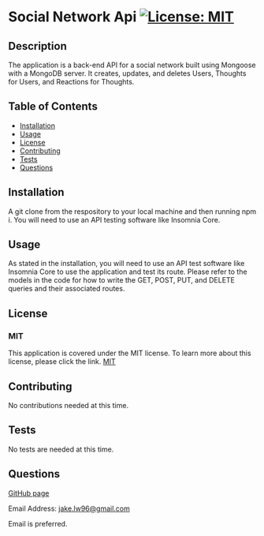 # Social Network Api [![License: MIT](https://img.shields.io/badge/License-MIT-yellow.svg)](https://opensource.org/licenses/MIT)

## Description

The application is a back-end API for a social network built using Mongoose with a MongoDB server. It creates, updates, and deletes Users, Thoughts for Users, and Reactions for Thoughts.

## Table of Contents

- [Installation](#installation)
- [Usage](#usage)
- [License](#license)
- [Contributing](#contributing)
- [Tests](#tests)
- [Questions](#questions)

## Installation

A git clone from the respository to your local machine and then running npm i. You will need to use an API testing software like Insomnia Core.

## Usage

As stated in the installation, you will need to use an API test software like Insomnia Core to use the application and test its route. Please refer to the models in the code for how to write the GET, POST, PUT, and DELETE queries and their associated routes.

## License

### MIT

This application is covered under the MIT license. To learn more about this license,
please click the link. [MIT](https://choosealicense.com/licenses/mit/)

## Contributing

No contributions needed at this time.

## Tests

No tests are needed at this time.

## Questions

[GitHub page](https://github.com/jakelw96)

Email Address: jake.lw96@gmail.com

Email is preferred.
